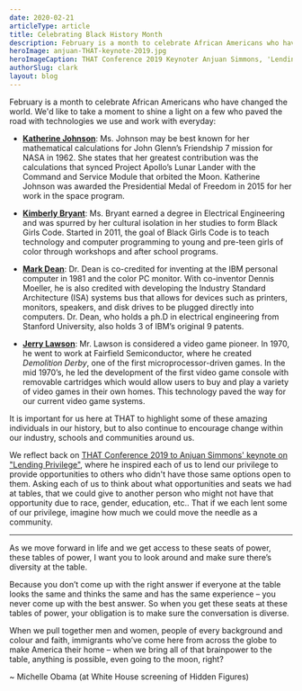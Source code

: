 ```yaml
---
date: 2020-02-21
articleType: article
title: Celebrating Black History Month
description: February is a month to celebrate African Americans who have changed the world. We'd like to take a moment to shine a light on a few who paved the road with technologies we use and work with everyday.
heroImage: anjuan-THAT-keynote-2019.jpg
heroImageCaption: THAT Conference 2019 Keynoter Anjuan Simmons, 'Lending Privilege'
authorSlug: clark
layout: blog
---
```




February is a month to celebrate African Americans who have changed the world. We'd like to take a moment to shine a light on a few who paved the road with technologies we use and work with everyday:

- **[Katherine Johnson](https://www.nasa.gov/content/katherine-johnson-biography)**: Ms. Johnson may be best known for her mathematical calculations for John Glenn’s Friendship 7 mission for NASA in 1962. She states that her greatest contribution was the calculations that synced Project Apollo’s Lunar Lander with the Command and Service Module that orbited the Moon. Katherine Johnson was awarded the Presidential Medal of Freedom in 2015 for her work in the space program.


- **[Kimberly Bryant](http://www.blackgirlscode.com/about-bgc.html)**: Ms. Bryant earned a degree in Electrical Engineering and was spurred by her cultural isolation in her studies to form Black Girls Code. Started in 2011, the goal of Black Girls Code is to teach technology and computer programming to young and pre-teen girls of color through workshops and after school programs.

- **[Mark Dean](https://www.biography.com/inventor/mark-dean)**: Dr. Dean is co-credited for inventing at the IBM personal computer in 1981 and the color PC monitor. With co-inventor Dennis Moeller, he is also credited with developing the Industry Standard Architecture (ISA) systems bus that allows for devices such as printers, monitors, speakers, and disk drives to be plugged directly into computers. Dr. Dean, who holds a ph.D in electrical engineering from Stanford University, also holds 3 of IBM’s original 9 patents.

- **[Jerry Lawson](https://www.biography.com/inventor/jerry-lawson)**: Mr. Lawson is considered a video game pioneer. In 1970, he went to work at Fairfield Semiconductor, where he created _Demolition Derby_, one of the first microprocessor-driven games. In the mid 1970’s, he led the development of the first video game console with removable cartridges which would allow users to buy and play a variety of video games in their own homes. This technology paved the way for our current video game systems.


It is important for us here at THAT to highlight some of these amazing individuals in our history, but to also continue to encourage change within our industry, schools and communities around us.

We reflect back on [THAT Conference 2019 to Anjuan Simmons' keynote on "Lending Privilege"](https://www.facebook.com/ThatConference/videos/913402679005292/), where he inspired each of us to lend our privilege to provide opportunities to others who didn't have those same options open to them. Asking each of us to think about what opportunities and seats we had at tables, that we could give to another person who might not have that opportunity due to race, gender, education, etc.. That if we each lent some of our privilege, imagine how much we could move the needle as a community.

<hr>

As we move forward in life and we get access to these seats of power, these tables of power, I want you to look around and make sure there’s diversity at the table.

Because you don’t come up with the right answer if everyone at the table looks the same and thinks the same and has the same experience – you never come up with the best answer. So when you get these seats at these tables of power, your obligation is to make sure the conversation is diverse.

When we pull together men and women, people of every background and colour and faith, immigrants who’ve come here from across the globe to make America their home – when we bring all of that brainpower to the table, anything is possible, even going to the moon, right?

~ Michelle Obama (at White House screening of Hidden Figures)
